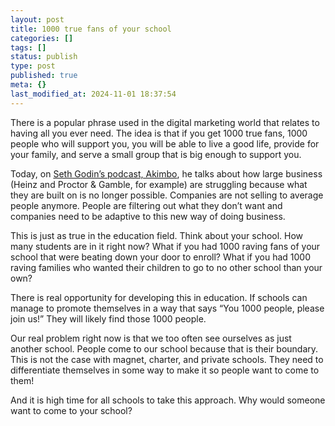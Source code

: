 ```yaml
---
layout: post
title: 1000 true fans of your school
categories: []
tags: []
status: publish
type: post
published: true
meta: {}
last_modified_at: 2024-11-01 18:37:54
---
```


There is a popular phrase used in the digital marketing world that relates to having all you ever need. The idea is that if you get 1000 true fans, 1000 people who will support you, you will be able to live a good life, provide for your family, and serve a small group that is big enough to support you.

Today, on 
[Seth Godin’s podcast, Akimbo](https://overcast.fm/+L0YVN-kI4), he talks about how large business (Heinz and Proctor & Gamble, for example) are struggling because what they are built on is no longer possible. Companies are not selling to average people anymore. People are filtering out what they don’t want and companies need to be adaptive to this new way of doing business.

This is just as true in the education field. Think about your school. How many students are in it right now? What if you had 1000 raving fans of your school that were beating down your door to enroll? What if you had 1000 raving families who wanted their children to go to no other school than your own?

There is real opportunity for developing this in education. If schools can manage to promote themselves in a way that says “You 1000 people, please join us!” They will likely find those 1000 people.

Our real problem right now is that we too often see ourselves as just another school. People come to our school because that is their boundary. This is not the case with magnet, charter, and private schools. They need to differentiate themselves in some way to make it so people want to come to them!

And it is high time for all schools to take this approach. Why would someone want to come to your school?
